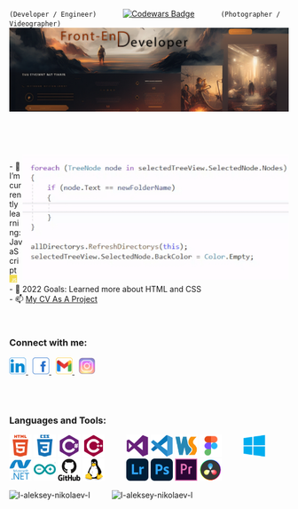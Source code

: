 `(Developer / Engineer)`
&#160;&#160;&#160;&#160;&#160;&#160;&#160;&#160;&#160;&#160;
[![Codewars Badge](https://www.codewars.com/users/Aleksey_Nikolaev/badges/large)](https://www.codewars.com/users/Aleksey_Nikolaev)
&#160;&#160;&#160;&#160;&#160;&#160;&#160;&#160;&#160;&#160;
`(Photographer / Videographer)`
[![MasterHead](/ICONS/Header.png)](https://github.com/l-Aleksey-Nikolaev-l)
<h1></h1>
<br><br>
<img width="480" align="right" src="/ICONS/AVAN.gif" alt="AVAN"/>
<p>
- 🌱 I’m currently learning: JavaScript<img src="ICONS/JS.svg" alt="JavaScript" height="14" width="14"/>
<br>
- 🎯 2022 Goals: Learned more about HTML and CSS
<br>
- 📫 <a href="https://l-aleksey-nikolaev-l.github.io/CV">My CV As A Project</a>
</p>
<br>
    <h3>Connect with me:</h3>
    <p>
        <a href="https://www.linkedin.com/in/aleksey-nikolaev-092881174/" target="blank">
            <img src="/ICONS/LinkedIn.svg" alt="LinkedIn" height="30" width="30" />
        </a>&nbsp;
        <a href="https://www.facebook.com/facebook.client" target="_blank">
            <img src="/ICONS/Facebook.svg" alt="Facebook" height="30" width="30"/>
        </a>&nbsp;
        <a href="mailto:senatorfirst1@gmail.com" target="_blank">
            <img src="/ICONS/Gmail.svg" alt="Gmail" height="30" width="30">
        </a>&nbsp;
        <a href="https://www.instagram.com/mister.nikolson/" target="_blank">
            <img src="/ICONS/Insta.svg" alt="Instagram" height="30" width="30"/>
        </a>
    </p>
    <br>
    <h1></h1>
    <h3>Languages and Tools:</h3>
    <p>
        <img src="/ICONS/HTML5.svg" alt="html5" width="40" height="40"/>
        <img src="/ICONS/CSS3.svg" alt="css3" width="40" height="40"/>
        <img src="/ICONS/CCharp.svg" alt="csharp" width="40" height="40"/>
        <img src="/ICONS/CPP.svg" alt="cplusplus" width="40" height="40"/>
        &#160;&#160;&#160;&#160;&#160;&#160;&#160;&#160;
        <img src="/ICONS/VS.svg" alt="c" width="40" height="40"/>
        <img src="/ICONS/VSCode.svg" alt="c" width="40" height="40"/>
        <img src="/ICONS/WebStorm.svg" alt="c" width="40" height="40"/>
        <img src="/ICONS/Figma.svg" alt="c" width="40" height="40"/>
        &#160;&#160;&#160;&#160;&#160;&#160;&#160;&#160;
        <img src="/ICONS/Windows.svg" alt="Windows" width="40" height="40" />
        <img src="/ICONS/DotNet.svg" alt="dotnet" width="40" height="40" />
        <img src="/ICONS/Arduino.svg" alt="arduino" width="40" height="40" />
        <img src="/ICONS/GitHub.svg" alt="git" width="40" height="40" />
        <img src="/ICONS/Linux.svg" alt="linux" width="40" height="40" />
        &#160;&#160;&#160;&#160;&#160;&#160;&#160;&#160;
        <img src="/ICONS/LR.svg" alt="LightRoom" width="40" height="40" />
        <img src="/ICONS/PS.svg" alt="photoshop" width="40" height="40" />
        <img src="/ICONS/PR.svg" alt="Premiere Pro" width="40" height="40" />
        <img src="/ICONS/DaVinci.svg" alt="DaVinci Resolve" width="40" height="40" />
    </p>
    <p align="left">
        <img height="185" src="https://github-readme-stats.vercel.app/api/top-langs?username=l-aleksey-nikolaev-l&show_icons=true&locale=en&layout=compact" alt="l-aleksey-nikolaev-l"/>
        &#160;&#160;&#160;&#160;&#160;&#160;&#160;&#160;
        <img height="185" src="https://github-readme-streak-stats.herokuapp.com/?user=l-aleksey-nikolaev-l&" alt="l-aleksey-nikolaev-l"/>
    </p>


